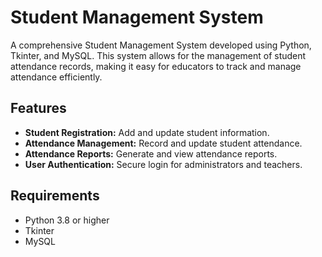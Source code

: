 # Student Management System

A comprehensive Student Management System developed using Python, Tkinter, and MySQL. This system allows for the management of student attendance records, making it easy for educators to track and manage attendance efficiently.

## Features

- **Student Registration:** Add and update student information.
- **Attendance Management:** Record and update student attendance.
- **Attendance Reports:** Generate and view attendance reports.
- **User Authentication:** Secure login for administrators and teachers.

## Requirements

- Python 3.8 or higher
- Tkinter
- MySQL
